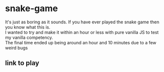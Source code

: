 # snake-game
It's just as boring as it sounds. If you have ever played the snake game then you know what this is.
<br />
I wanted to try and make it within an hour or less with pure vanilla JS to test my vanilla competency. <br />
The final time ended up being around an hour and 10 minutes due to a few weird bugs 

## link to play
